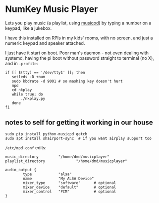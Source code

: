 # NumKey Music Player

Lets you play music (a playlist, using [musicpd](https://www.musicpd.org/)) by typing a number on a keypad, like a jukebox.

I have this installed on RPIs in my kids' rooms, with no screen, and just a numeric keypad and speaker attached.


I just have it start on boot. Poor man's daemon - not even dealing with systemd, having the pi boot without password straight to terminal (no X), and in `.profile`:


```
if [[ $(tty) == '/dev/tty1' ]]; then
   setleds -D +num
   sudo kbdrate -d 9001 # so mashing key doesn't hurt
   mpd
   cd nkplay
   while true; do
       ./nkplay.py
   done
fi
```

## notes to self for getting it working in our house

```
sudo pip install python-musicpd getch
sudo apt install shairport-sync  # if you want airplay support too
```

`/etc/mpd.conf` edits:

```
music_directory         "/home/dmd/musicplayer"
playlist_directory              "/home/dmd/musicplayer"

audio_output {
        type            "alsa"
        name            "My ALSA Device"
        mixer_type      "software"      # optional
        mixer_device    "default"       # optional
        mixer_control   "PCM"           # optional
}

```
